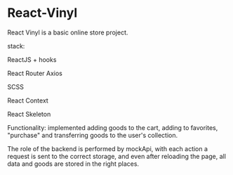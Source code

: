 # React-Vinyl

React Vinyl is a basic online store project.


stack:

ReactJS + hooks

React Router
Axios

SCSS

React Context

React Skeleton


Functionality: implemented adding goods to the cart, adding to favorites, "purchase" and transferring goods to the user's collection.

The role of the backend is performed by mockApi, with each action a request is sent to the correct storage, and even after reloading the page, all data and goods are stored in the right places.

